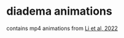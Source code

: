 # diadema animations

contains mp4 animations from [Li et al, 2022](https://www.biorxiv.org/content/10.1101/2022.05.03.490537v1)
